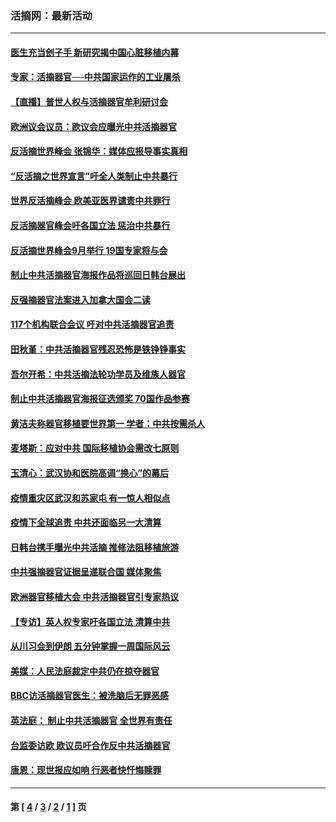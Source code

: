 ### 活摘网：最新活动
---
#### [医生充当刽子手 新研究揭中国心脏移植内幕](../../pages/nf5883/n13772291.md?10100430) 
#### [专家：活摘器官──中共国家运作的工业屠杀](../../pages/nf5883/n13761178.md?10100430) 
#### [【直播】普世人权与活摘器官牟利研讨会](../../pages/nf5883/n13425146.md?10100430) 
#### [欧洲议会议员：欧议会应曝光中共活摘器官](../../pages/nf5883/n13336571.md?10100430) 
#### [反活摘世界峰会 张锦华：媒体应报导事实真相](../../pages/nf5883/n13278502.md?10100430) 
#### [“反活摘之世界宣言”吁全人类制止中共暴行](../../pages/nf5883/n13259730.md?10100430) 
#### [世界反活摘峰会 欧美亚医界谴责中共罪行](../../pages/nf5883/n13253550.md?10100430) 
#### [反活摘器官峰会吁各国立法 惩治中共暴行](../../pages/nf5883/n13245052.md?10100430) 
#### [反活摘世界峰会9月举行 19国专家将与会](../../pages/nf5883/n13201492.md?10100430) 
#### [制止中共活摘器官海报作品将巡回日韩台展出](../../pages/nf5883/n13177791.md?10100430) 
#### [反强摘器官法案进入加拿大国会二读](../../pages/nf5883/n13033450.md?10100430) 
#### [117个机构联合会议 吁对中共活摘器官追责](../../pages/nf5883/n12775087.md?10100430) 
#### [田秋堇：中共活摘器官残忍恐怖是铁铮铮事实](../../pages/nf5883/n12702148.md?10100430) 
#### [吾尔开希：中共活摘法轮功学员及维族人器官](../../pages/nf5883/n12693197.md?10100430) 
#### [制止中共活摘器官海报征选颁奖 70国作品参赛](../../pages/nf5883/n12692050.md?10100430) 
#### [黄洁夫称器官移植要世界第一 学者：中共按需杀人](../../pages/nf5883/n12572329.md?10100430) 
#### [麦塔斯：应对中共 国际移植协会需改七原则](../../pages/nf5883/n12514711.md?10100430) 
#### [玉清心：武汉协和医院高调“换心”的幕后](../../pages/nf5883/n12298730.md?10100430) 
#### [疫情重灾区武汉和苏家屯 有一惊人相似点](../../pages/nf5883/n12150824.md?10100430) 
#### [疫情下全球追责 中共还面临另一大清算](../../pages/nf5883/n12070397.md?10100430) 
#### [日韩台携手曝光中共活摘 推修法阻移植旅游](../../pages/nf5883/n11712046.md?10100430) 
#### [中共强摘器官证据呈递联合国 媒体聚焦](../../pages/nf5883/n11546426.md?10100430) 
#### [欧洲器官移植大会 中共活摘器官引专家热议](../../pages/nf5883/n11539095.md?10100430) 
#### [【专访】英人权专家吁各国立法 清算中共](../../pages/nf5883/n11367315.md?10100430) 
#### [从川习会到伊朗 五分钟掌握一周国际风云](../../pages/nf5883/n11338520.md?10100430) 
#### [美媒：人民法庭裁定中共仍在掠夺器官](../../pages/nf5883/n11334897.md?10100430) 
#### [BBC访活摘器官医生：被洗脑后无罪恶感](../../pages/nf5883/n11335935.md?10100430) 
#### [英法庭： 制止中共活摘器官 全世界有责任](../../pages/nf5883/n11330691.md?10100430) 
#### [台监委访欧 欧议员吁合作反中共活摘器官](../../pages/nf5883/n11109190.md?10100430) 
#### [唐恩：现世报应如响 行恶者快忏悔赎罪](../../pages/nf5883/n11104016.md?10100430) 

---
#### 第 [ [4](./4.md?10100430) / [3](./3.md?10100430) / [2](./2.md?10100430) / [1](./1.md?10100430) ] 页
